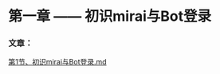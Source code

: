 # 第一章 —— 初识mirai与Bot登录

### 文章：

[第1节、初识mirai与Bot登录.md](https://github.com/Augtons/MiraiBotDemos/blob/main/%E7%AC%AC%E4%B8%80%E7%AB%A0%20%E2%80%94%E2%80%94%20%E5%88%9D%E8%AF%86mirai%E4%B8%8EBot%E7%99%BB%E5%BD%95/%E7%AC%AC1%E8%8A%82%E3%80%81%E5%88%9D%E8%AF%86mirai%E4%B8%8EBot%E7%99%BB%E5%BD%95.md)
